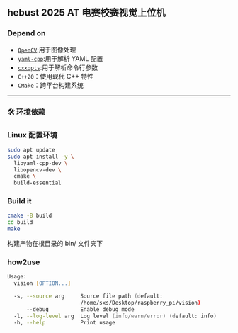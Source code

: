 ## hebust 2025 AT 电赛校赛视觉上位机

### Depend on

- [`OpenCV`](https://opencv.org/):用于图像处理
- [`yaml-cpp`](https://github.com/jbeder/yaml-cpp):用于解析 YAML 配置
- [`cxxopts`](https://github.com/jarro2783/cxxopts):用于解析命令行参数
- `C++20`：使用现代 C++ 特性
- `CMake`：跨平台构建系统

---

### 🛠️ 环境依赖

### Linux 配置环境

```zsh
sudo apt update
sudo apt install -y \
  libyaml-cpp-dev \
  libopencv-dev \
  cmake \
  build-essential
```

### Build it

```zsh
cmake -B build
cd build
make
```

构建产物在根目录的 bin/ 文件夹下

### how2use

```zsh
Usage:
  vision [OPTION...]

  -s, --source arg     Source file path (default: 
                       /home/sxs/Desktop/raspberry_pi/vision)
      --debug          Enable debug mode
  -l, --log-level arg  Log level (info/warn/error) (default: info)
  -h, --help           Print usage
```

